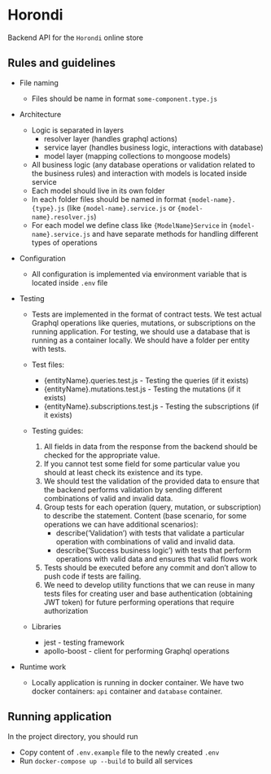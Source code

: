 # Horondi
Backend API for the `Horondi` online store
## Rules and guidelines
- File naming
    - Files should be name in format `some-component.type.js`
- Architecture
    - Logic is separated in layers
        - resolver layer (handles graphql actions)
        - service layer (handles business logic, interactions with database)
        - model layer (mapping collections to mongoose models)
    - All business logic (any database operations or validation related to the business rules) and interaction with models is located inside service
    - Each model should live in its own folder
    - In each folder files should be named in format `{model-name}.{type}.js`
      (like `{model-name}.service.js` or `{model-name}.resolver.js`)
    - For each model we define class like `{ModelName}Service`
      in `{model-name}.service.js` and have separate methods for handling different types of operations
- Configuration
    - All configuration is implemented via environment variable that is located inside
      `.env` file
- Testing
    - Tests are implemented in the format of contract tests. We test actual Graphql operations like queries, mutations, or subscriptions on the running application.
      For testing, we should use a database that is running as a container locally.
      We should have a folder per entity with tests.
    - Test files:
       - {entityName}.queries.test.js - Testing the queries (if it exists)
       - {entityName}.mutations.test.js - Testing the mutations (if it exists)
       - {entityName}.subscriptions.test.js - Testing the subscriptions (if it exists)

    - Testing guides:
       1) All fields in data from the response from the backend should be checked for the appropriate value.
       2) If you cannot test some field for some particular value you should at least check its existence and its type.
       3) We should test the validation of the provided data to ensure that the backend performs validation by sending different combinations of valid and invalid data.
       4) Group tests for each operation (query, mutation, or subscription) to describe the statement.
          Content (base scenario, for some operations we can have additional scenarios):
            - describe(‘Validation’) with tests that validate a particular operation with combinations of valid and invalid data.
            - describe(‘Success business logic’) with tests that perform operations with valid data and ensures that valid flows work
       5) Tests should be executed before any commit and don’t allow to push code if tests are failing.
       6) We need to develop utility functions that we can reuse in many tests files for creating user and base authentication (obtaining JWT token) for future performing operations that require authorization
    - Libraries
       - jest - testing framework
       - apollo-boost - client for performing Graphql operations

- Runtime work
    - Locally application is running in docker container. We have two docker
      containers: `api` container and `database` container.

## Running application
In the project directory, you should run
- Copy content of `.env.example` file to the newly created `.env`
- Run `docker-compose up --build` to build all services



